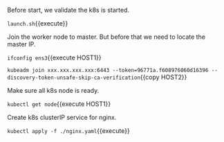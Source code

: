 Before start, we validate the k8s is started.

`launch.sh`{{execute}}


Join the worker node to master. But before that we need to locate the master IP.

`ifconfig ens3`{{execute HOST1}}

`kubeadm join xxx.xxx.xxx.xxx:6443 --token=96771a.f608976060d16396 --discovery-token-unsafe-skip-ca-verification`{{copy HOST2}}

Make sure all k8s node is ready.

`kubectl get node`{{execute HOST1}}

Create k8s clusterIP service for nginx.

`kubectl apply -f ./nginx.yaml`{{execute}}
